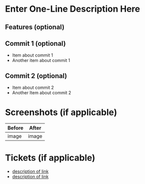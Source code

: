 # Enter One-Line Description Here

## Features (optional)

## Commit 1 (optional)
* Item about commit 1
* Another item about commit 1

## Commit 2 (optional)
* Item about commit 2
* Another Item about commit 2

# Screenshots (if applicable)
| Before | After |
|---|---|
| image | image  |

# Tickets (if applicable)
* [ description of link ](https://server/path/to/link)
* [ description of link ](https://server/path/to/link)
